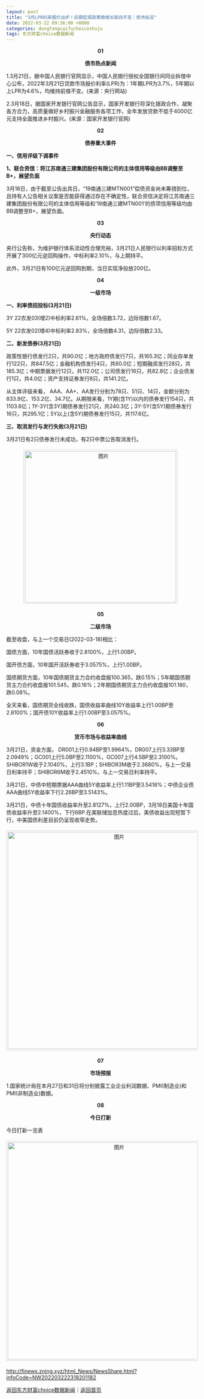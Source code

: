 ```yaml
---
layout: post
title: "3月LPR利率报价出炉！后期宏观政策稳增长取向不变｜债市纵览"
date: 2022-03-22 09:36:00 +0800
categories: dongfangcaifuchoiceshuju
tags: 东方财富choice数据新闻
---
```

<p align="center"><strong>0</strong><strong>1</strong></p><p align="center"><strong>债市热点新闻</strong></p><p>1.3月21日，据中国人民银行官网显示，中国人民银行授权全国银行间同业拆借中心公布，2022年3月21日贷款市场报价利率(LPR)为：1年期LPR为3.7%，5年期以上LPR为4.6%，均维持前值不变。(来源：央行网站)</p>
 <p>2.3月18日，据国家开发银行官网公告显示，国家开发银行将深化银政合作，凝聚各方合力，高质量做好乡村振兴金融服务各项工作，全年发放贷款不低于4000亿元支持全面推进乡村振兴。(来源：国家开发银行官网)</p>
 <p align="center"><strong>0</strong><strong>2</strong></p><p align="center"><strong>债券重大事件</strong></p><p><strong>一、信用评级下调事件</strong></p>
 <p><strong>1、</strong><strong>联合资信</strong><strong>：</strong><strong>将江苏南通三建集团股份有限公司的主体信用等级</strong><strong>由</strong><strong>BB调整至B+</strong><strong>，</strong><strong>展望负面</strong></p>
 <p>3月18日，由于截至公告出具日，“19南通三建MTN001”偿债资金尚未筹措到位，且持有人公告相关议案是否能获得通过存在不确定性，联合资信决定将江苏南通三建集团股份有限公司的主体信用等级和‘19南通三建MTN001’的债项信用等级均由BB调整至B+，展望负面。</p>
 <p align="center"><strong>0</strong><strong>3</strong></p><p align="center"><strong>央行动态</strong></p><p>央行公告称，为维护银行体系流动性合理充裕，3月21日人民银行以利率招标方式开展了300亿元逆回购操作，中标利率2.10%，与上期持平。</p>
 <p>此外，3月21日有100亿元逆回购到期，当日实现净投放200亿。</p>
 <p align="center"><strong>0</strong><strong>4</strong></p><p align="center"><strong>一级市场</strong></p><p><strong>一、利率债招投标(3月21日)</strong></p>
 <p>3Y 22农发03(增2)中标利率2.61%，全场倍数3.72，边际倍数1.67。</p>
 <p>5Y 22农发02(增4)中标利率2.83%，全场倍数4.31，边际倍数2.33。</p>
 <p><strong>二、新发债券(3月21日)</strong></p>
 <p>政策性银行债发行2只，共90.0亿；地方政府债发行7只，共165.3亿；同业存单发行122只，共847.5亿；金融机构债发行4只，共60.0亿；短期融资发行28只，共185.3亿；中期票据发行12只，共112.0亿；公司债发行16只，共82.8亿；企业债发行1只，共4.0亿；资产支持证券发行8只，共141.2亿。</p>
 <p>从主体评级来看， AAA、AA+、AA发行分别为78只、51只、14只，金额分别为833.9亿、153.2亿、34.7亿。从期限来看，1Y期(含1Y)以内的债券发行154只，共1103.6亿；1Y-3Y(含3Y)期债券发行21只，共240.3亿；3Y-5Y(含5Y)期债券发行16只，共295.1亿；5Y以上(含5Y)期债券发行15只，共117.6亿。</p>
 <p><strong>三、取消发行与发行失败(3月21日)</strong></p>
 <p>3月21日有2只债券发行未成功，有2只中票公告取消发行。</p>
 <center><img src="https://dfscdn.dfcfw.com/download/D25117685060113519443_w753h191.jpg" alt="图片" width="404" style="border:#d1d1d1 1px solid;padding:3px;margin:5px 0;" /></center><p align="center"><strong>0</strong><strong>5</strong></p><p align="center"><strong>二级市场</strong></p><p>截至收盘，与上一个交易日(2022-03-18)相比：</p>
 <p>国债方面，10年国债活跃券收于2.8100%，上行1.00BP。</p>
 <p>国开债方面，10年国开活跃券收于3.0575%，上行1.00BP。</p>
 <p>国债期货方面，10年国债期货主力合约收盘报100.365，跌0.15%；5年期国债期货主力合约收盘报101.545，跌0.16%；2年期国债期货主力合约收盘报101.180，跌0.08%。</p>
 <p>全天来看，国债期货全线收跌，国债收益率曲线10Y收益率上行1.00BP至2.8100%；国开债10Y收益率上行1.00BP至3.0575%。</p>
 <p align="center"><strong>0</strong><strong>6</strong></p><p align="center"><strong>货币市场与收益率曲线</strong></p><p>3月21日，资金方面， DR001上行0.94BP至1.9964%，DR007上行3.33BP至2.0949%；GC001上行5.0BP至2.1100%，GC007上行4.5BP至2.3100%。SHIBOR1W收于2.1040%，上行3.1BP；SHIBOR3M收于2.3680%，与上一交易日利率持平；SHIBOR6M收于2.4510%，与上一交易日利率持平。</p>
 <p>3月21日，中债中短期票据AAA曲线5Y收益率上行1.11BP至3.5418%；中债企业债AAA曲线5Y收益率下行2.26BP至3.5143%。</p>
 <p>3月21日，中债十年国债收益率升至2.8127%，上行2.00BP，3月18日美国十年国债收益率升至2.1400%，下行6BP.在美联储加息热度过后，美债收益出现短暂下行，中美国债利差目前仍呈现收窄走势。</p>
 <center><img src="https://dfscdn.dfcfw.com/download/D25257467864010729001_w1080h629.jpg" alt="图片" width="580" style="border:#d1d1d1 1px solid;padding:3px;margin:5px 0;" /></center><p align="center"><strong>0</strong><strong>7</strong></p><p align="center"><strong>市场预报</strong></p><p>1.国家统计局在本月27日和31日将分别披露工业企业利润数据、PMI(制造业)和PMI(非制造业)数据。</p>
 <p align="center"><strong>0</strong><strong>8</strong></p><p align="center"><strong>今日打新</strong></p><p>今日打新一览表</p>
 <center><img src="https://dfscdn.dfcfw.com/download/D25268012439193011599_w1080h95.jpg" alt="图片" width="580" style="border:#d1d1d1 1px solid;padding:3px;margin:5px 0;" /></center>

<http://finews.zning.xyz/html_News/NewsShare.html?infoCode=NW202203222318201182>

[返回东方财富choice数据新闻](//finews.withounder.com/category/dongfangcaifuchoiceshuju.html)｜[返回首页](//finews.withounder.com/)